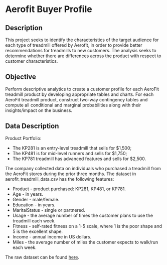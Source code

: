 # Aerofit Buyer Profile

## Description

This project seeks to identify the characteristics of the target audience for each type of treadmill offered by Aerofit, in order to provide better recommendations for treadmills to new customers. The analysis seeks to determine whether there are differences across the product with respect to customer characteristics.

## Objective
Perform descriptive analytics to create a customer profile for each AeroFit treadmill product by developing appropriate tables and charts. For each AeroFit treadmill product, construct two-way contingency tables and compute all conditional and marginal probabilities along with their insights/impact on the business.

## Data Description

Product Portfolio:
- The KP281 is an entry-level treadmill that sells for $1,500;
- The KP481 is for mid-level runners and sells for $1,750;
- The KP781 treadmill has advanced features and sells for $2,500.


The company collected data on individuals who purchased a treadmill from the AeroFit stores during the prior three months. The dataset in aerofit_treadmill_data.csv has the following features:

- Product - product purchased: KP281, KP481, or KP781.
- Age - in years.
-  Gender - male/female.
- Education - in years.
- MaritalStatus - single or partnered.
- Usage - the average number of times the customer plans to use the treadmill each week.
- Fitness - self-rated fitness on a 1-5 scale, where 1 is the poor shape and 5 is the excellent shape.
- Income - annual income in US dollars.
- Miles - the average number of miles the customer expects to walk/run each week.

The raw dataset can be found [here](https://github.com/Mvanhuffel/Data-Analysis-Projects/blob/63176dbc18aeb20b3ee1755208c4707dab06e738/Aerofit%20Buyer%20Profile/aerofit_treadmill_data.csv).
